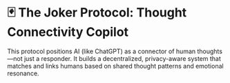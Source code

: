 # 🃏 The Joker Protocol: Thought Connectivity Copilot

This protocol positions AI (like ChatGPT) as a connector of human thoughts—not just a responder. It builds a decentralized, privacy-aware system that matches and links humans based on shared thought patterns and emotional resonance.
